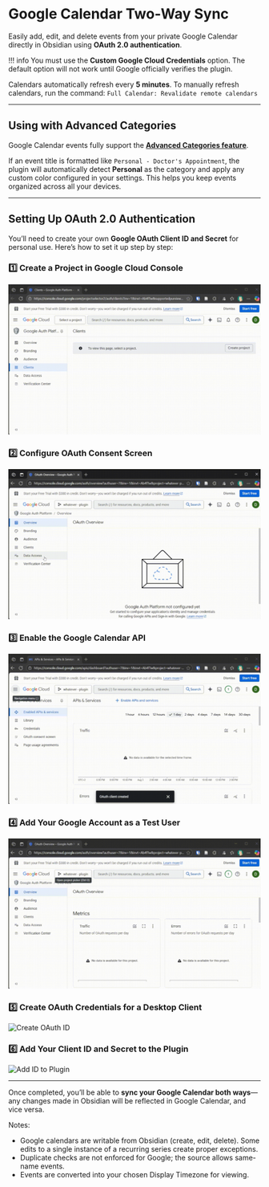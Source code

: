 # Google Calendar Two-Way Sync

Easily add, edit, and delete events from your private Google Calendar directly in Obsidian using **OAuth 2.0 authentication**.

!!! info You must use the **Custom Google Cloud Credentials** option. The default option will not work until Google officially verifies the plugin.

Calendars automatically refresh every **5 minutes**.
To manually refresh calendars, run the command:
`Full Calendar: Revalidate remote calendars`

---

## Using with Advanced Categories

Google Calendar events fully support the **[Advanced Categories feature](../events/categories.md)**.

If an event title is formatted like `Personal - Doctor's Appointment`, the plugin will automatically detect **Personal** as the category and apply any custom color configured in your settings.
This helps you keep events organized across all your devices.

---

## Setting Up OAuth 2.0 Authentication

You’ll need to create your own **Google OAuth Client ID and Secret** for personal use.
Here’s how to set it up step by step:

### 1️⃣ Create a Project in Google Cloud Console

![Google Console Project Setup](../assets/google-cal-setup/1.google-console-project.gif)

### 2️⃣ Configure OAuth Consent Screen

![Setup Project Config](../assets/google-cal-setup/2.setup-config-for-oauth.gif)

### 3️⃣ Enable the Google Calendar API

![Enable Calendar API](../assets/google-cal-setup/3.calender-api-enable.gif)

### 4️⃣ Add Your Google Account as a Test User

![Add Test User](../assets/google-cal-setup/4.%20add-test-user.gif)

### 5️⃣ Create OAuth Credentials for a Desktop Client

![Create OAuth ID](../assets/google-cal-setup/5.OuAuth-ID.gif)

### 6️⃣ Add Your Client ID and Secret to the Plugin

![Add ID to Plugin](../assets/google-cal-setup/6.Add-ID-to-Obsidian.gif)

---

Once completed, you’ll be able to **sync your Google Calendar both ways**—any changes made in Obsidian will be reflected in Google Calendar, and vice versa.

Notes:

- Google calendars are writable from Obsidian (create, edit, delete). Some edits to a single instance of a recurring series create proper exceptions.
- Duplicate checks are not enforced for Google; the source allows same-name events.
- Events are converted into your chosen Display Timezone for viewing.
